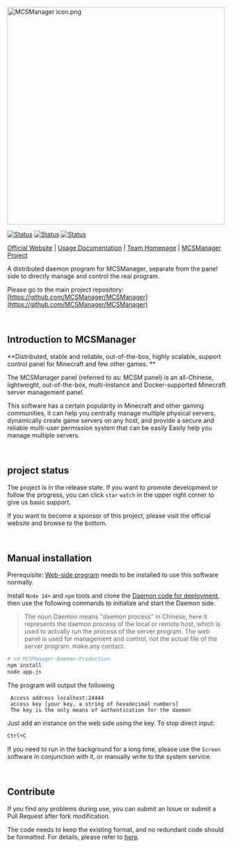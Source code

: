 <img src="https://public-link.oss-cn-shenzhen.aliyuncs.com/mcsm_picture/logo.png" alt="MCSManager icon.png" width="500px" />

<br />

[![Status](https://img.shields.io/badge/npm-v6.14.15-blue.svg)](https://www.npmjs.com/)
[![Status](https://img.shields.io/badge/node-v14.17.6-blue.svg)](https://nodejs.org/en/download/)
[![Status](https://img.shields.io/badge/License-AGPL-red.svg)](https://github.com/Suwings/MCSManager)

[Official Website](http://mcsmanager.com/) | [Usage Documentation](https://docs.mcsmanager.com/) | [Team Homepage](https://github.com/MCSManager) | [MCSManager Project](https://github.com/MCSManager/MCSManager)

A distributed daemon program for MCSManager, separate from the panel side to directly manage and control the real program.

Please go to the main project repository: [https://github.com/MCSManager/MCSManager](https://github.com/MCSManager/MCSManager)

<br />

## Introduction to MCSManager

**Distributed, stable and reliable, out-of-the-box, highly scalable, support control panel for Minecraft and few other games. **

The MCSManager panel (referred to as: MCSM panel) is an all-Chinese, lightweight, out-of-the-box, multi-instance and Docker-supported Minecraft server management panel.

This software has a certain popularity in Minecraft and other gaming communities, it can help you centrally manage multiple physical servers, dynamically create game servers on any host, and provide a secure and reliable multi-user permission system that can be easily Easily help you manage multiple servers.

<br />

## project status

The project is in the release state. If you want to promote development or follow the progress, you can click `star` `watch` in the upper right corner to give us basic support.

If you want to become a sponsor of this project, please visit the official website and browse to the bottom.

<br />

## Manual installation

Prerequisite: [Web-side program](https://github.com/MCSManager/MCSManager-Web-Production) needs to be installed to use this software normally.

Install `Node 14+` and `npm` tools and clone the [Daemon code for deployment](https://gitee.com/mcsmanager/MCSManager-Daemon-Production), then use the following commands to initialize and start the Daemon side.

> The noun Daemon means "daemon process" in Chinese, here it represents the daemon process of the local or remote host, which is used to actually run the process of the server program. The web panel is used for management and control, not the actual file of the server program. make any contact.

```bash
# cd MCSManager-Daemon-Production
npm install
node app.js
````

The program will output the following

````log
 Access address localhost:24444
 access key [your key, a string of hexadecimal numbers]
 The key is the only means of authentication for the daemon
````

Just add an instance on the web side using the key.
To stop direct input:

```bash
Ctrl+C
````

If you need to run in the background for a long time, please use the `Screen` software in conjunction with it, or manually write to the system service.

<br />

## Contribute

If you find any problems during use, you can submit an Issue or submit a Pull Request after fork modification.

The code needs to keep the existing format, and no redundant code should be formatted. For details, please refer to [here](https://github.com/MCSManager/MCSManager/issues/544).

<br />


